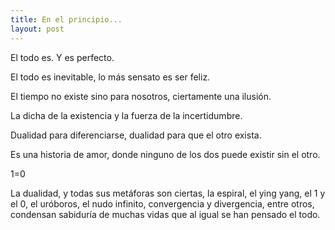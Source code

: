 ```yaml
---
title: En el principio...
layout: post
---
```

El todo es.  Y es perfecto.

El todo es inevitable, lo más sensato es ser feliz.

El tiempo no existe sino para nosotros, ciertamente una ilusión.

La dicha de la existencia y la fuerza de la incertidumbre.

Dualidad para diferenciarse, dualidad para que el otro exista.

Es una historia de amor, donde ninguno de los dos puede existir sin el otro.

1=0

La dualidad, y todas sus metáforas son ciertas, la espiral, el ying yang, el 1 y el 0, el uróboros, el nudo infinito, convergencia y divergencia, entre otros, condensan sabiduría de muchas vidas que al igual se han pensado el todo.

